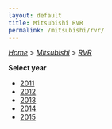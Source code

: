 ```yaml
---
layout: default
title: Mitsubishi RVR
permalink: /mitsubishi/rvr/
---
```

[*Home*](/) > [*Mitsubishi*](/mitsubishi/) > [*RVR*](/mitsubishi/rvr/)

**Select year**

- [2011](/mitsubishi/rvr/2011/)
- [2012](/mitsubishi/rvr/2012/)
- [2013](/mitsubishi/rvr/2013/)
- [2014](/mitsubishi/rvr/2014/)
- [2015](/mitsubishi/rvr/2015/)
